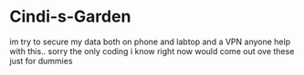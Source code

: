 # Cindi-s-Garden
im try to secure my data both on phone and labtop and a VPN anyone help with this.. sorry the only coding i know right now would come out ove these just for dummies  
